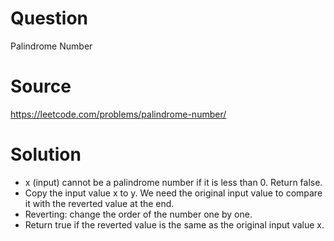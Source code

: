 # Question
Palindrome Number

# Source
https://leetcode.com/problems/palindrome-number/

# Solution
 - x (input) cannot be a palindrome number if it is less than 0. Return false.
 - Copy the input value x to y. We need the original input value to compare it with the reverted value at the end.
 - Reverting: change the order of the number one by one.
 - Return true if the reverted value is the same as the original input value x.